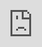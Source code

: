 ```yaml
---
title: Volver
---
```


<div class="ratio ratio-16x9 vimeo_page">
    <iframe src="https://player.vimeo.com/video/892226842?badge=0&amp;autopause=0&amp;quality_selector=1&amp;player_id=0&amp;app_id=58479" frameborder="0" allow="autoplay; fullscreen; picture-in-picture" style="position:absolute;top:0;left:0;width:100%;height:100%;" title="Volver | Cortometraje"></iframe>
</div>

<div class="container">
    <div class="row">
        <div class="col">
            
        </div>
    </div>
</div>

<script src="https://player.vimeo.com/api/player.js"></script>
